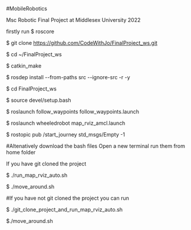 #MobileRobotics


Msc Robotic Final Project at Middlesex University 2022

firstly run $ roscore

$ git clone https://github.com/CodeWithJo/FinalProject_ws.git

$ cd ~/FinalProject_ws

$ catkin_make

$ rosdep install --from-paths src --ignore-src -r -y

$ cd FinalProject_ws

$ source devel/setup.bash

$ roslaunch follow_waypoints follow_waypoints.launch

$ roslaunch wheeledrobot map_rviz_amcl.launch

$ rostopic pub /start_journey std_msgs/Empty -1


#Altenatively download the bash files Open a new terminal run them from home folder

If you have git cloned the project

$ ./run_map_rviz_auto.sh

$ ./move_around.sh


#If you have not git cloned the project you can run

$ ./git_clone_project_and_run_map_rviz_auto.sh

$./move_around.sh
